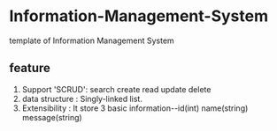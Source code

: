 # Information-Management-System
template of Information Management System

## feature
1. Support 'SCRUD': search create read update delete
2. data structure : Singly-linked list.
3. Extensibility  : It store 3 basic information--id(int) name(string) message(string)
